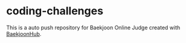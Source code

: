 # coding-challenges
This is a auto push repository for Baekjoon Online Judge created with [BaekjoonHub](https://github.com/BaekjoonHub/BaekjoonHub).
